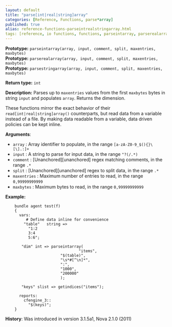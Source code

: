 ```yaml
---
layout: default
title: "parse[int|real|string]array"
categories: [Reference, Functions, parse*array]
published: true
alias: reference-functions-parseintrealstringarray.html
tags: [reference, io functions, functions, parseintarray, parserealarray, parsestringarray]
---
```


**Prototype:** `parseintarray(array, input, comment, split, maxentries, maxbytes)`<br>
**Prototype:** `parserealarray(array, input, comment, split, maxentries, maxbytes)`<br>
**Prototype:** `parsestringarray(array, input, comment, split, maxentries, maxbytes)`<br>

**Return type:** `int`

**Description:** Parses up to `maxentries` values from the first `maxbytes` 
bytes in string `input` and populates `array`. Returns the dimension.

These functions mirror the exact behavior of their 
`read[int|real|string]array()` counterparts, but read data from a variable 
instead of a file. By making data readable from a variable, data driven 
policies can be kept inline.

**Arguments**:

* `array` : Array identifier to populate, in the range
`[a-zA-Z0-9_$(){}\[\].:]+`
* `input` : A string to parse for input data, in the range `"?(/.*)`
* `comment` : [Unanchored][unanchored] regex matching comments, in the range `.*`
* `split` : [Unanchored][unanchored] regex to split data, in the range `.*`
* `maxentries` : Maximum number of entries to read, in the range
`0,99999999999`
* `maxbytes` : Maximum bytes to read, in the range `0,99999999999`

**Example:**

```cf3
    bundle agent test(f) 
    {
      vars:
         # Define data inline for convenience
        "table"   string => 
          "1:2
          3:4
          5:6";

       "dim" int => parseintarray(
                                "items",
                        "$(table)",
                        "\s*#[^\n]*",
                        ":",
                        "1000",
                        "200000"
                        );

       "keys" slist => getindices("items");

      reports:
        cfengine_3::
          "$(keys)";
    }
```

**History**: Was introduced in version 3.1.5a1, Nova 2.1.0 (2011)

